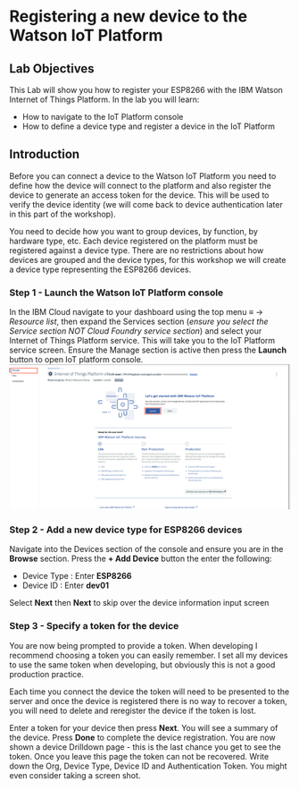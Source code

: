 # Registering a new device to the Watson IoT Platform

## Lab Objectives

This Lab will show you how to register your ESP8266 with the IBM Watson Internet of Things Platform.  In the lab you will learn:

- How to navigate to the IoT Platform console
- How to define a device type and register a device in the IoT Platform

## Introduction

Before you can connect a device to the Watson IoT Platform you need to define how the device will connect to the platform and also register the device to generate an access token for the device.  This will be used to verify the device identity (we will come back to device authentication later in this part of the workshop).

You need to decide how you want to group devices, by function, by hardware type, etc.  Each device registered on the platform must be registered against a device type.  There are no restrictions about how devices are grouped and the device types, for this workshop we will create a device type representing the ESP8266 devices.

### Step 1 - Launch the Watson IoT Platform console

In the IBM Cloud navigate to your dashboard using the top menu *≡* -> *Resource list*, then expand the Services section (*ensure you select the Service section NOT Cloud Foundry service section*) and select your Internet of Things Platform service.  This will take you to the IoT Platform service screen.  Ensure the Manage section is active then press the **Launch** button to open IoT platform console.  ![Launch IoT console](../images/launchIoTConsole.png)  

### Step 2 - Add a new device type for ESP8266 devices

Navigate into the Devices section of the console and ensure you are in the **Browse** section.  Press the **+ Add Device** button the enter the following:

- Device Type : Enter **ESP8266**
- Device ID : Enter **dev01**

Select **Next** then **Next** to skip over the device information input screen

### Step 3 - Specify a token for the device

You are now being prompted to provide a token.  When developing I recommend choosing a token you can easily remember.  I set all my devices to use the same token when developing, but obviously this is not a good production practice.

Each time you connect the device the token will need to be presented to the server and once the device is registered there is no way to recover a token, you will need to delete and reregister the device if the token is lost.

Enter a token for your device then press **Next**.  You will see a summary of the device.  Press **Done** to complete the device registration.  You are now shown a device Drilldown page - this is the last chance you get to see the token.  Once you leave this page the token can not be recovered. Write down the Org, Device Type, Device ID and Authentication Token. You might even consider taking a screen shot.
